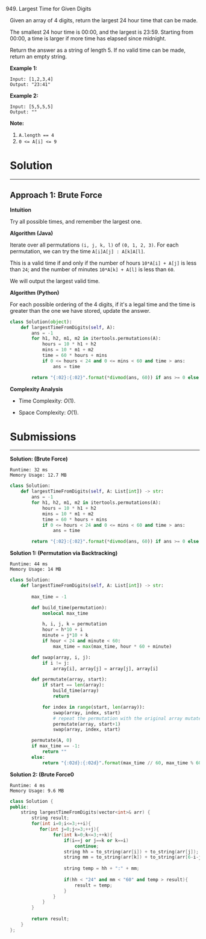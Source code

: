 949. Largest Time for Given Digits

Given an array of 4 digits, return the largest 24 hour time that can be made.

The smallest 24 hour time is 00:00, and the largest is 23:59.  Starting from 00:00, a time is larger if more time has elapsed since midnight.

Return the answer as a string of length 5.  If no valid time can be made, return an empty string.

 

**Example 1:**
```
Input: [1,2,3,4]
Output: "23:41"
```

**Example 2:**
```
Input: [5,5,5,5]
Output: ""
```

**Note:**

1. `A.length == 4`
1. `0 <= A[i] <= 9`

# Solution
---
## Approach 1: Brute Force
**Intuition**

Try all possible times, and remember the largest one.

**Algorithm (Java)**

Iterate over all permutations `(i, j, k, l)` of `(0, 1, 2, 3)`. For each permutation, we can try the time `A[i]A[j] : A[k]A[l]`.

This is a valid time if and only if the number of hours `10*A[i] + A[j]` is less than `24`; and the number of minutes `10*A[k] + A[l]` is less than `60`.

We will output the largest valid time.

**Algorithm (Python)**

For each possible ordering of the 4 digits, if it's a legal time and the time is greater than the one we have stored, update the answer.

```python
class Solution(object):
    def largestTimeFromDigits(self, A):
        ans = -1
        for h1, h2, m1, m2 in itertools.permutations(A):
            hours = 10 * h1 + h2
            mins = 10 * m1 + m2
            time = 60 * hours + mins
            if 0 <= hours < 24 and 0 <= mins < 60 and time > ans:
                ans = time

        return "{:02}:{:02}".format(*divmod(ans, 60)) if ans >= 0 else ""
```

**Complexity Analysis**

* Time Complexity: $O(1)$.

* Space Complexity: $O(1)$.

# Submissions
---
**Solution: (Brute Force)**
```
Runtime: 32 ms
Memory Usage: 12.7 MB
```
```python
class Solution:
    def largestTimeFromDigits(self, A: List[int]) -> str:
        ans = -1
        for h1, h2, m1, m2 in itertools.permutations(A):
            hours = 10 * h1 + h2
            mins = 10 * m1 + m2
            time = 60 * hours + mins
            if 0 <= hours < 24 and 0 <= mins < 60 and time > ans:
                ans = time

        return "{:02}:{:02}".format(*divmod(ans, 60)) if ans >= 0 else ""
```

**Solution 1: (Permutation via Backtracking)**
```
Runtime: 44 ms
Memory Usage: 14 MB
```
```python
class Solution:
    def largestTimeFromDigits(self, A: List[int]) -> str:
        
        max_time = -1

        def build_time(permutation):
            nonlocal max_time

            h, i, j, k = permutation
            hour = h*10 + i
            minute = j*10 + k
            if hour < 24 and minute < 60:
                max_time = max(max_time, hour * 60 + minute)

        def swap(array, i, j):
            if i != j:
                array[i], array[j] = array[j], array[i]

        def permutate(array, start):
            if start == len(array):
                build_time(array)
                return

            for index in range(start, len(array)):
                swap(array, index, start)
                # repeat the permutation with the original array mutated
                permutate(array, start+1)
                swap(array, index, start)

        permutate(A, 0)
        if max_time == -1:
            return ""
        else:
            return "{:02d}:{:02d}".format(max_time // 60, max_time % 60)
```

**Solution 2: (Brute Force0**
```
Runtime: 4 ms
Memory Usage: 9.6 MB
```
```c++
class Solution {
public:
    string largestTimeFromDigits(vector<int>& arr) {
        string result;
        for(int i=0;i<=3;++i){
           for(int j=0;j<=3;++j){
                for(int k=0;k<=3;++k){
                    if(i==j or j==k or k==i)
                        continue;
                    string hh = to_string(arr[i]) + to_string(arr[j]);
                    string mm = to_string(arr[k]) + to_string(arr[6-i-j-k]);
                    
                    string temp = hh + ":" + mm;
                    
                    if(hh < "24" and mm < "60" and temp > result){
                        result = temp;
                    }
                }
            } 
        }
        
        return result;
    }
};
```
